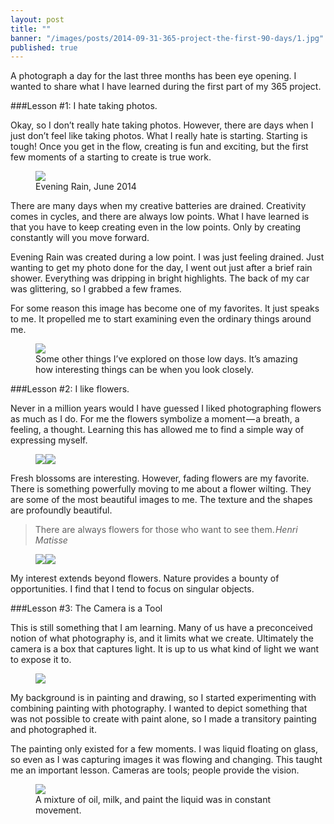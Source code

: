 ```yaml
---
layout: post
title: ""
banner: "/images/posts/2014-09-31-365-project-the-first-90-days/1.jpg"
published: true
---
```


A photograph a day for the last three months has been eye opening. I wanted to share what I have learned during the first part of my 365 project.

###Lesson #1: I hate taking photos.

Okay, so I don’t really hate taking photos. However, there are days when I just don’t feel like taking photos. What I really hate is starting. Starting is tough! Once you get in the flow, creating is fun and exciting, but the first few moments of a starting to create is true work.

<!-- more -->

<figure class="quarter-left"><a href="/images/posts/2014-09-31-365-project-the-first-90-days/2.jpg" rel="lightbox"><img src="/images/posts/2014-09-31-365-project-the-first-90-days/2.jpg"></a><figcaption>Evening Rain, June 2014</figcaption></figure>

There are many days when my creative batteries are drained. Creativity comes in cycles, and there are always low points. What I have learned is that you have to keep creating even in the low points. Only by creating constantly will you move forward.

Evening Rain was created during a low point. I was just feeling drained. Just wanting to get my photo done for the day, I went out just after a brief rain shower. Everything was dripping in bright highlights. The back of my car was glittering, so I grabbed a few frames.

For some reason this image has become one of my favorites. It just speaks to me. It propelled me to start examining even the ordinary things around me.

<figure class="center-large"><a href="/images/posts/2014-09-31-365-project-the-first-90-days/3.jpg" rel="lightbox"><img src="/images/posts/2014-09-31-365-project-the-first-90-days/3.jpg"></a><figcaption>Some other things I’ve explored on those low days. It’s amazing how interesting things can be when you look closely.</figcaption></figure>

###Lesson #2: I like flowers.

Never in a million years would I have guessed I liked photographing flowers as much as I do. For me the flowers symbolize a moment — a breath, a feeling, a thought. Learning this has allowed me to find a simple way of expressing myself.

<figure class="multiple"><a href="/images/posts/2014-09-31-365-project-the-first-90-days/4.jpg" rel="lightbox"><img src="/images/posts/2014-09-31-365-project-the-first-90-days/4_thumb.jpg"></a><a href="/images/posts/2014-09-31-365-project-the-first-90-days/5.jpg" rel="lightbox"><img src="/images/posts/2014-09-31-365-project-the-first-90-days/5_thumb.jpg"></a></figure>
<div class="spacer"></div>

Fresh blossoms are interesting. However, fading flowers are my favorite. There is something powerfully moving to me about a flower wilting. They are some of the most beautiful images to me. The texture and the shapes are profoundly beautiful.

>There are always flowers for those who want to see them. <cite>Henri Matisse</cite>

<figure class="multiple"><a href="/images/posts/2014-09-31-365-project-the-first-90-days/6.jpg" rel="lightbox"><img src="/images/posts/2014-09-31-365-project-the-first-90-days/6.jpg"></a><a href="/images/posts/2014-09-31-365-project-the-first-90-days/7.jpg" rel="lightbox"><img src="/images/posts/2014-09-31-365-project-the-first-90-days/7.jpg"></a></figure>
<div class="spacer"></div>

My interest extends beyond flowers. Nature provides a bounty of opportunities. I find that I tend to focus on singular objects.

###Lesson #3: The Camera is a Tool

This is still something that I am learning. Many of us have a preconceived notion of what photography is, and it limits what we create. Ultimately the camera is a box that captures light. It is up to us what kind of light we want to expose it to.

<figure class="quarter-left"><a href="/images/posts/2014-09-31-365-project-the-first-90-days/8.jpg" rel="lightbox"><img src="/images/posts/2014-09-31-365-project-the-first-90-days/8.jpg"></a></figure>

My background is in painting and drawing, so I started experimenting with combining painting with photography. I wanted to depict something that was not possible to create with paint alone, so I made a transitory painting and photographed it.

The painting only existed for a few moments. I was liquid floating on glass, so even as I was capturing images it was flowing and changing. This taught me an important lesson. Cameras are tools; people provide the vision.

<figure class="center-full"><a href="/images/posts/2014-09-31-365-project-the-first-90-days/9.jpg" rel="lightbox"><img src="/images/posts/2014-09-31-365-project-the-first-90-days/9.jpg"></a><figcaption>A mixture of oil, milk, and paint the liquid was in constant movement.</figcaption></figure>